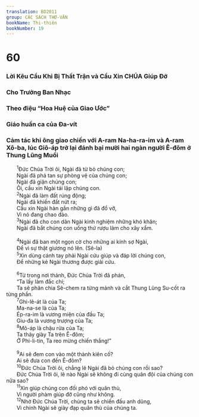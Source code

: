 ```yaml
---
translation: BD2011
group: CÁC SÁCH THƠ-VĂN
bookName: Thi-thiên 
bookNumber: 19
---
```


<div class="title"><h1>60</h1><h3>Lời Kêu Cầu Khi Bị Thất Trận và Cầu Xin CHÚA Giúp Ðỡ</h3><h3>Cho Trưởng Ban Nhạc</h3><h3>Theo điệu “Hoa Huệ của Giao Ước”</h3><h3>Giáo huấn ca của Ða-vít</h3><h3>Cảm tác khi ông giao chiến với A-ram Na-ha-ra-im và A-ram Xô-ba, lúc Giô-áp trở lại đánh bại mười hai ngàn người Ê-đôm ở Thung Lũng Muối</h3></div>
<span class="verse thi_60_1">  <sup>1</sup>Ðức Chúa Trời ôi, Ngài đã từ bỏ chúng con;<br/>  Ngài đã phá tan sự phòng vệ của chúng con;<br/>  Ngài đã giận chúng con;<br/>  Ôi, cầu xin Ngài tái lập chúng con.<br/></span>
<span class="verse thi_60_2">  <sup>2</sup>Ngài đã làm đất rúng động;<br/>  Ngài đã khiến đất nứt ra;<br/>  Cầu xin Ngài hàn gắn những gì đã đổ vỡ,<br/>  Vì nó đang chao đảo.<br/></span>
<span class="verse thi_60_3">  <sup>3</sup>Ngài đã cho con dân Ngài kinh nghiệm những khó khăn;<br/>  Ngài đã bắt chúng con uống thứ rượu làm cho xây xẩm.<br/><br/></span>
<span class="verse thi_60_4">  <sup>4</sup>Ngài đã ban một ngọn cờ cho những ai kính sợ Ngài,<br/>  Ðể vì sự thật giương nó lên. (Sê-la)<br/></span>
<span class="verse thi_60_5">  <sup>5</sup>Xin dùng cánh tay phải Ngài cứu giúp và đáp lời chúng con,<br/>  Ðể những kẻ Ngài thương được giải cứu.<br/><br/></span>
<span class="verse thi_60_6">  <sup>6</sup>Từ trong nơi thánh, Ðức Chúa Trời đã phán,<br/>  “Ta lấy làm đắc chí; <br/>  Ta sẽ phân chia Sê-chem ra từng mảnh và cắt Thung Lũng Su-cốt ra từng phần.<br/></span>
<span class="verse thi_60_7">  <sup>7</sup>Ghi-lê-át là của Ta;<br/>  Ma-na-se là của Ta;<br/>  Ép-ra-im là vương miện của đầu Ta;<br/>  Giu-đa là vương trượng của Ta;<br/></span>
<span class="verse thi_60_8">  <sup>8</sup>Mô-áp là chậu rửa của Ta;<br/>  Ta thảy giày Ta trên Ê-đôm;<br/>  Ở Phi-li-tin, Ta reo mừng chiến thắng!”<br/><br/></span>
<span class="verse thi_60_9">  <sup>9</sup>Ai sẽ đem con vào một thành kiên cố?<br/>  Ai sẽ đưa con đến Ê-đôm?<br/></span>
<span class="verse thi_60_10">  <sup>10</sup>Ðức Chúa Trời ôi, chẳng lẽ Ngài đã bỏ chúng con rồi sao?<br/>  Ðức Chúa Trời ôi, lẽ nào Ngài sẽ không đi cùng quân đội của chúng con nữa sao?<br/></span>
<span class="verse thi_60_11">  <sup>11</sup>Xin giúp chúng con đối phó với quân thù,<br/>  Vì người phàm giúp đỡ cũng như không.<br/></span>
<span class="verse thi_60_12">  <sup>12</sup>Nhờ Ðức Chúa Trời, chúng ta sẽ chiến đấu anh dũng,<br/>  Vì chính Ngài sẽ giày đạp quân thù của chúng ta.<br/></span>
